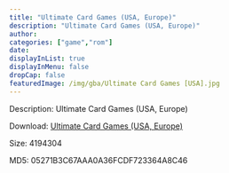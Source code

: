```yaml
---
title: "Ultimate Card Games (USA, Europe)"
description: "Ultimate Card Games (USA, Europe)"
author: 
categories: ["game","rom"]
date: 
displayInList: true
displayInMenu: false
dropCap: false
featuredImage: /img/gba/Ultimate Card Games [USA].jpg
---
```


Description: Ultimate Card Games (USA, Europe)

Download: <a style="text-decoration:underline;" href="https://mega.nz/#!bHImyARR!5dXUtoSso_1CuPfzb5X_ERbXGDpXKHGc8ua_ux0wf-s" target = "_blank" rel = "nofollow" > Ultimate Card Games (USA, Europe)</a>

Size: 4194304

MD5: 05271B3C67AAA0A36FCDF723364A8C46

